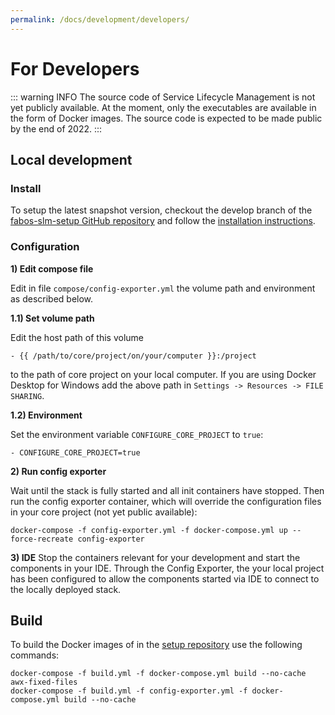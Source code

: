 ```yaml
---
permalink: /docs/development/developers/
---
```


# For Developers

::: warning INFO
The source code of Service Lifecycle Management is not yet publicly available. At the moment, only the executables are available in the form of Docker images. The source code is expected to be made public by the end of 2022.
:::

## Local development

### Install
To setup the latest snapshot version, checkout the develop branch of the [fabos-slm-setup GitHub repository](https://github.com/FabOS-AI/fabos-slm-setup) and follow the [installation instructions](/docs/getting-started/installation/).

### Configuration

**1) Edit compose file**

Edit in file `compose/config-exporter.yml` the volume path and environment as described below.

**1.1) Set volume path**

Edit the host path of this volume
```
- {{ /path/to/core/project/on/your/computer }}:/project
```
to the path of core project on your local computer. If you are using Docker Desktop for Windows add the above path 
in `Settings -> Resources -> FILE SHARING`.

**1.2) Environment**

Set the environment variable `CONFIGURE_CORE_PROJECT` to `true`:
```
- CONFIGURE_CORE_PROJECT=true
```

**2) Run config exporter**

Wait until the stack is fully started and all init containers have stopped. Then run the config exporter container, 
which will override the configuration files in your core project (not yet public available):
```
docker-compose -f config-exporter.yml -f docker-compose.yml up --force-recreate config-exporter
```

**3) IDE**
Stop the containers relevant for your development and start the components in your IDE. Through the Config Exporter, the your local project has been configured to allow the components started via IDE to connect to the locally deployed stack.

## Build
To build the Docker images of in the [setup repository](https://github.com/FabOS-AI/fabos-slm-setup) use the following commands:
```
docker-compose -f build.yml -f docker-compose.yml build --no-cache awx-fixed-files
docker-compose -f build.yml -f config-exporter.yml -f docker-compose.yml build --no-cache
```